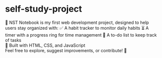# self-study-project
🚀 NST Notebook is my first web development project, designed to help users stay organized with:
✅ A habit tracker to monitor daily habits
⏳ A timer with a progress ring for time management
📝 A to-do list to keep track of tasks  
🔧 Built with HTML, CSS, and JavaScript  
Feel free to explore, suggest improvements, or contribute! 🎉
